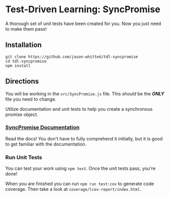 # Test-Driven Learning: SyncPromise

A thorough set of unit tests have been created for you.  Now you just need to make them pass!

## Installation
```
git clone https://github.com/jason-whitted/tdl-syncpromise
cd tdl-syncpromise
npm install
```

## Directions
You will be working in the `src/SyncPromise.js` file.  This _should_ be the ***ONLY*** file you need to change.

Utilize documentation and unit tests to help you create a synchronous promise object.

### [SyncPromise Documentation](SyncPromise.md)
Read the docs!  You don't have to fully comprehend it initially, but it is good to get familiar with the documentation.

### Run Unit Tests
You can test your work using `npm test`.  Once the unit tests pass, you're done!

When you are finished you can run `npm run test:cov` to generate code coverage.  Then take a look at `coverage/lcov-report/index.html`.
